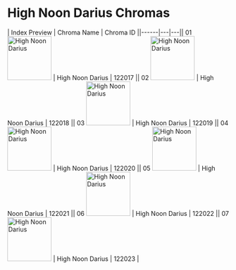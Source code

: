 # High Noon Darius Chromas

| Index  Preview | Chroma Name | Chroma ID ||------|---|---|| 01  <img src='https://raw.communitydragon.org/latest/plugins/rcp-be-lol-game-data/global/default/v1/champion-chroma-images/122/122017.png' alt='High Noon Darius' width='100'> | High Noon Darius | 122017 || 02  <img src='https://raw.communitydragon.org/latest/plugins/rcp-be-lol-game-data/global/default/v1/champion-chroma-images/122/122018.png' alt='High Noon Darius' width='100'> | High Noon Darius | 122018 || 03  <img src='https://raw.communitydragon.org/latest/plugins/rcp-be-lol-game-data/global/default/v1/champion-chroma-images/122/122019.png' alt='High Noon Darius' width='100'> | High Noon Darius | 122019 || 04  <img src='https://raw.communitydragon.org/latest/plugins/rcp-be-lol-game-data/global/default/v1/champion-chroma-images/122/122020.png' alt='High Noon Darius' width='100'> | High Noon Darius | 122020 || 05  <img src='https://raw.communitydragon.org/latest/plugins/rcp-be-lol-game-data/global/default/v1/champion-chroma-images/122/122021.png' alt='High Noon Darius' width='100'> | High Noon Darius | 122021 || 06  <img src='https://raw.communitydragon.org/latest/plugins/rcp-be-lol-game-data/global/default/v1/champion-chroma-images/122/122022.png' alt='High Noon Darius' width='100'> | High Noon Darius | 122022 || 07  <img src='https://raw.communitydragon.org/latest/plugins/rcp-be-lol-game-data/global/default/v1/champion-chroma-images/122/122023.png' alt='High Noon Darius' width='100'> | High Noon Darius | 122023 |